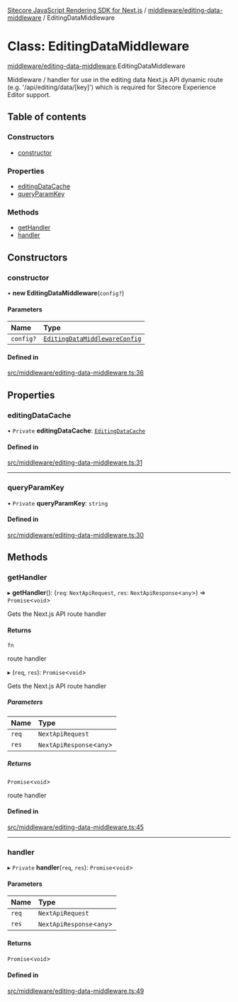 [Sitecore JavaScript Rendering SDK for Next.js](../README.md) / [middleware/editing-data-middleware](../modules/middleware_editing_data_middleware.md) / EditingDataMiddleware

# Class: EditingDataMiddleware

[middleware/editing-data-middleware](../modules/middleware_editing_data_middleware.md).EditingDataMiddleware

Middleware / handler for use in the editing data Next.js API dynamic route (e.g. '/api/editing/data/[key]')
which is required for Sitecore Experience Editor support.

## Table of contents

### Constructors

- [constructor](middleware_editing_data_middleware.EditingDataMiddleware.md#constructor)

### Properties

- [editingDataCache](middleware_editing_data_middleware.EditingDataMiddleware.md#editingdatacache)
- [queryParamKey](middleware_editing_data_middleware.EditingDataMiddleware.md#queryparamkey)

### Methods

- [getHandler](middleware_editing_data_middleware.EditingDataMiddleware.md#gethandler)
- [handler](middleware_editing_data_middleware.EditingDataMiddleware.md#handler)

## Constructors

### constructor

• **new EditingDataMiddleware**(`config?`)

#### Parameters

| Name | Type |
| :------ | :------ |
| `config?` | [`EditingDataMiddlewareConfig`](../interfaces/middleware_editing_data_middleware.EditingDataMiddlewareConfig.md) |

#### Defined in

[src/middleware/editing-data-middleware.ts:36](https://github.com/Sitecore/jss/blob/c1078945/packages/sitecore-jss-nextjs/src/middleware/editing-data-middleware.ts#L36)

## Properties

### editingDataCache

• `Private` **editingDataCache**: [`EditingDataCache`](../interfaces/middleware_editing_data_cache.EditingDataCache.md)

#### Defined in

[src/middleware/editing-data-middleware.ts:31](https://github.com/Sitecore/jss/blob/c1078945/packages/sitecore-jss-nextjs/src/middleware/editing-data-middleware.ts#L31)

___

### queryParamKey

• `Private` **queryParamKey**: `string`

#### Defined in

[src/middleware/editing-data-middleware.ts:30](https://github.com/Sitecore/jss/blob/c1078945/packages/sitecore-jss-nextjs/src/middleware/editing-data-middleware.ts#L30)

## Methods

### getHandler

▸ **getHandler**(): (`req`: `NextApiRequest`, `res`: `NextApiResponse`<`any`\>) => `Promise`<`void`\>

Gets the Next.js API route handler

#### Returns

`fn`

route handler

▸ (`req`, `res`): `Promise`<`void`\>

Gets the Next.js API route handler

##### Parameters

| Name | Type |
| :------ | :------ |
| `req` | `NextApiRequest` |
| `res` | `NextApiResponse`<`any`\> |

##### Returns

`Promise`<`void`\>

route handler

#### Defined in

[src/middleware/editing-data-middleware.ts:45](https://github.com/Sitecore/jss/blob/c1078945/packages/sitecore-jss-nextjs/src/middleware/editing-data-middleware.ts#L45)

___

### handler

▸ `Private` **handler**(`req`, `res`): `Promise`<`void`\>

#### Parameters

| Name | Type |
| :------ | :------ |
| `req` | `NextApiRequest` |
| `res` | `NextApiResponse`<`any`\> |

#### Returns

`Promise`<`void`\>

#### Defined in

[src/middleware/editing-data-middleware.ts:49](https://github.com/Sitecore/jss/blob/c1078945/packages/sitecore-jss-nextjs/src/middleware/editing-data-middleware.ts#L49)
